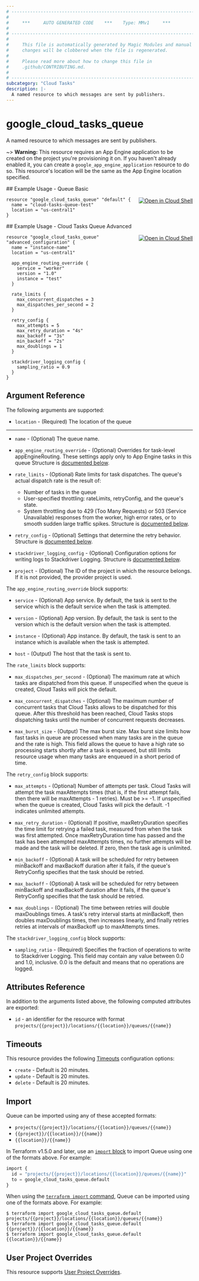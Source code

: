 ```yaml
---
# ----------------------------------------------------------------------------
#
#     ***     AUTO GENERATED CODE    ***    Type: MMv1     ***
#
# ----------------------------------------------------------------------------
#
#     This file is automatically generated by Magic Modules and manual
#     changes will be clobbered when the file is regenerated.
#
#     Please read more about how to change this file in
#     .github/CONTRIBUTING.md.
#
# ----------------------------------------------------------------------------
subcategory: "Cloud Tasks"
description: |-
  A named resource to which messages are sent by publishers.
---
```


# google\_cloud\_tasks\_queue

A named resource to which messages are sent by publishers.



~> **Warning:** This resource requires an App Engine application to be created on the
project you're provisioning it on. If you haven't already enabled it, you
can create a `google_app_engine_application` resource to do so. This
resource's location will be the same as the App Engine location specified.

<div class = "oics-button" style="float: right; margin: 0 0 -15px">
  <a href="https://console.cloud.google.com/cloudshell/open?cloudshell_git_repo=https%3A%2F%2Fgithub.com%2Fterraform-google-modules%2Fdocs-examples.git&cloudshell_working_dir=queue_basic&cloudshell_image=gcr.io%2Fcloudshell-images%2Fcloudshell%3Alatest&open_in_editor=main.tf&cloudshell_print=.%2Fmotd&cloudshell_tutorial=.%2Ftutorial.md" target="_blank">
    <img alt="Open in Cloud Shell" src="//gstatic.com/cloudssh/images/open-btn.svg" style="max-height: 44px; margin: 32px auto; max-width: 100%;">
  </a>
</div>
## Example Usage - Queue Basic


```hcl
resource "google_cloud_tasks_queue" "default" {
  name = "cloud-tasks-queue-test"
  location = "us-central1"
}
```
<div class = "oics-button" style="float: right; margin: 0 0 -15px">
  <a href="https://console.cloud.google.com/cloudshell/open?cloudshell_git_repo=https%3A%2F%2Fgithub.com%2Fterraform-google-modules%2Fdocs-examples.git&cloudshell_working_dir=cloud_tasks_queue_advanced&cloudshell_image=gcr.io%2Fcloudshell-images%2Fcloudshell%3Alatest&open_in_editor=main.tf&cloudshell_print=.%2Fmotd&cloudshell_tutorial=.%2Ftutorial.md" target="_blank">
    <img alt="Open in Cloud Shell" src="//gstatic.com/cloudssh/images/open-btn.svg" style="max-height: 44px; margin: 32px auto; max-width: 100%;">
  </a>
</div>
## Example Usage - Cloud Tasks Queue Advanced


```hcl
resource "google_cloud_tasks_queue" "advanced_configuration" {
  name = "instance-name"
  location = "us-central1"

  app_engine_routing_override {
    service = "worker"
    version = "1.0"
    instance = "test"
  }

  rate_limits {
    max_concurrent_dispatches = 3
    max_dispatches_per_second = 2
  }

  retry_config {
    max_attempts = 5
    max_retry_duration = "4s"
    max_backoff = "3s"
    min_backoff = "2s"
    max_doublings = 1
  }

  stackdriver_logging_config {
    sampling_ratio = 0.9
  }
}
```

## Argument Reference

The following arguments are supported:


* `location` -
  (Required)
  The location of the queue


- - -


* `name` -
  (Optional)
  The queue name.

* `app_engine_routing_override` -
  (Optional)
  Overrides for task-level appEngineRouting. These settings apply only
  to App Engine tasks in this queue
  Structure is [documented below](#nested_app_engine_routing_override).

* `rate_limits` -
  (Optional)
  Rate limits for task dispatches.
  The queue's actual dispatch rate is the result of:
  * Number of tasks in the queue
  * User-specified throttling: rateLimits, retryConfig, and the queue's state.
  * System throttling due to 429 (Too Many Requests) or 503 (Service
    Unavailable) responses from the worker, high error rates, or to
    smooth sudden large traffic spikes.
  Structure is [documented below](#nested_rate_limits).

* `retry_config` -
  (Optional)
  Settings that determine the retry behavior.
  Structure is [documented below](#nested_retry_config).

* `stackdriver_logging_config` -
  (Optional)
  Configuration options for writing logs to Stackdriver Logging.
  Structure is [documented below](#nested_stackdriver_logging_config).

* `project` - (Optional) The ID of the project in which the resource belongs.
    If it is not provided, the provider project is used.


<a name="nested_app_engine_routing_override"></a>The `app_engine_routing_override` block supports:

* `service` -
  (Optional)
  App service.
  By default, the task is sent to the service which is the default service when the task is attempted.

* `version` -
  (Optional)
  App version.
  By default, the task is sent to the version which is the default version when the task is attempted.

* `instance` -
  (Optional)
  App instance.
  By default, the task is sent to an instance which is available when the task is attempted.

* `host` -
  (Output)
  The host that the task is sent to.

<a name="nested_rate_limits"></a>The `rate_limits` block supports:

* `max_dispatches_per_second` -
  (Optional)
  The maximum rate at which tasks are dispatched from this queue.
  If unspecified when the queue is created, Cloud Tasks will pick the default.

* `max_concurrent_dispatches` -
  (Optional)
  The maximum number of concurrent tasks that Cloud Tasks allows to
  be dispatched for this queue. After this threshold has been
  reached, Cloud Tasks stops dispatching tasks until the number of
  concurrent requests decreases.

* `max_burst_size` -
  (Output)
  The max burst size.
  Max burst size limits how fast tasks in queue are processed when many tasks are
  in the queue and the rate is high. This field allows the queue to have a high
  rate so processing starts shortly after a task is enqueued, but still limits
  resource usage when many tasks are enqueued in a short period of time.

<a name="nested_retry_config"></a>The `retry_config` block supports:

* `max_attempts` -
  (Optional)
  Number of attempts per task.
  Cloud Tasks will attempt the task maxAttempts times (that is, if
  the first attempt fails, then there will be maxAttempts - 1
  retries). Must be >= -1.
  If unspecified when the queue is created, Cloud Tasks will pick
  the default.
  -1 indicates unlimited attempts.

* `max_retry_duration` -
  (Optional)
  If positive, maxRetryDuration specifies the time limit for
  retrying a failed task, measured from when the task was first
  attempted. Once maxRetryDuration time has passed and the task has
  been attempted maxAttempts times, no further attempts will be
  made and the task will be deleted.
  If zero, then the task age is unlimited.

* `min_backoff` -
  (Optional)
  A task will be scheduled for retry between minBackoff and
  maxBackoff duration after it fails, if the queue's RetryConfig
  specifies that the task should be retried.

* `max_backoff` -
  (Optional)
  A task will be scheduled for retry between minBackoff and
  maxBackoff duration after it fails, if the queue's RetryConfig
  specifies that the task should be retried.

* `max_doublings` -
  (Optional)
  The time between retries will double maxDoublings times.
  A task's retry interval starts at minBackoff, then doubles maxDoublings times,
  then increases linearly, and finally retries retries at intervals of maxBackoff
  up to maxAttempts times.

<a name="nested_stackdriver_logging_config"></a>The `stackdriver_logging_config` block supports:

* `sampling_ratio` -
  (Required)
  Specifies the fraction of operations to write to Stackdriver Logging.
  This field may contain any value between 0.0 and 1.0, inclusive. 0.0 is the
  default and means that no operations are logged.

## Attributes Reference

In addition to the arguments listed above, the following computed attributes are exported:

* `id` - an identifier for the resource with format `projects/{{project}}/locations/{{location}}/queues/{{name}}`


## Timeouts

This resource provides the following
[Timeouts](https://developer.hashicorp.com/terraform/plugin/sdkv2/resources/retries-and-customizable-timeouts) configuration options:

- `create` - Default is 20 minutes.
- `update` - Default is 20 minutes.
- `delete` - Default is 20 minutes.

## Import


Queue can be imported using any of these accepted formats:

* `projects/{{project}}/locations/{{location}}/queues/{{name}}`
* `{{project}}/{{location}}/{{name}}`
* `{{location}}/{{name}}`


In Terraform v1.5.0 and later, use an [`import` block](https://developer.hashicorp.com/terraform/language/import) to import Queue using one of the formats above. For example:

```tf
import {
  id = "projects/{{project}}/locations/{{location}}/queues/{{name}}"
  to = google_cloud_tasks_queue.default
}
```

When using the [`terraform import` command](https://developer.hashicorp.com/terraform/cli/commands/import), Queue can be imported using one of the formats above. For example:

```
$ terraform import google_cloud_tasks_queue.default projects/{{project}}/locations/{{location}}/queues/{{name}}
$ terraform import google_cloud_tasks_queue.default {{project}}/{{location}}/{{name}}
$ terraform import google_cloud_tasks_queue.default {{location}}/{{name}}
```

## User Project Overrides

This resource supports [User Project Overrides](https://registry.terraform.io/providers/hashicorp/google/latest/docs/guides/provider_reference#user_project_override).
